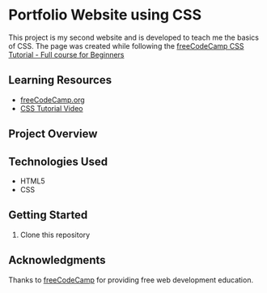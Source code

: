 # Portfolio Website using CSS
This project is my second website and is developed to teach me the basics of CSS. The page was created while following the [freeCodeCamp CSS Tutorial - Full course for Beginners](https://www.youtube.com/watch?v=OXGznpKZ_sA)

## Learning Resources
- [freeCodeCamp.org](https://www.freecodecamp.org/)
- [CSS Tutorial Video](https://www.youtube.com/watch?v=OXGznpKZ_sA)

## Project Overview

## Technologies Used
- HTML5
- CSS

## Getting Started
1. Clone this repository

## Acknowledgments
Thanks to [freeCodeCamp](https://www.freecodecamp.org/) for providing free web development education.


